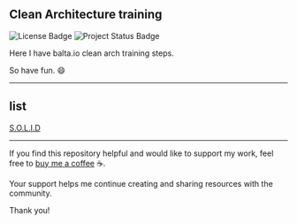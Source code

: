 ## Clean Architecture training

![License Badge](https://img.shields.io/badge/dotnet-8.0.0-blue.svg?style=flat-square&logo=dotnet)
![Project Status Badge](https://img.shields.io/badge/status-training-blue.svg?style=flat-square)

Here I have balta.io clean arch training steps.

So have fun. :smile:



---
## list

[S.O.L.I.D]()

---

If you find this repository helpful and would like to support my work, feel free to [buy me a coffee](https://buymeacoffee.com/ivanclaymoura) ☕. 

Your support helps me continue creating and sharing resources with the community.

Thank you!

